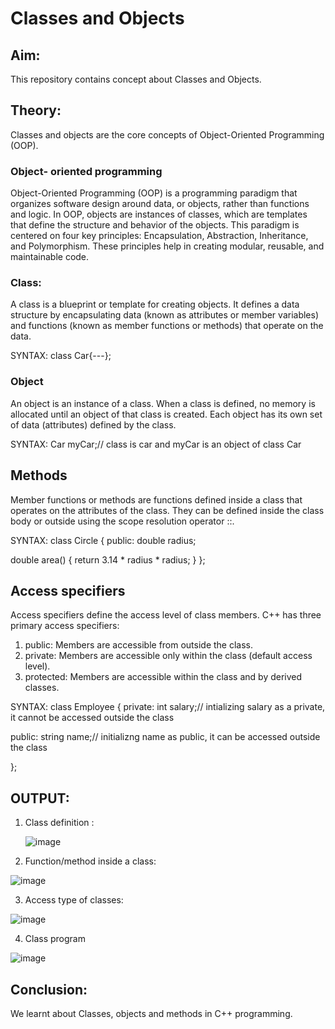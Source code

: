 # Classes and Objects
## Aim:
This repository contains concept about Classes and Objects.
## Theory:
Classes and objects are the core concepts of Object-Oriented Programming (OOP). 
### Object- oriented programming 
Object-Oriented Programming (OOP) is a programming paradigm that organizes software design around data, or objects, rather than functions and logic. In OOP, objects are instances of classes, which are templates that define the structure and behavior of the objects. This paradigm is centered on four key principles: Encapsulation, Abstraction, Inheritance, and Polymorphism. These principles help in creating modular, reusable, and maintainable code.
### Class:
A class is a blueprint or template for creating objects. It defines a data structure by encapsulating data (known as attributes or member variables) and functions (known as member functions or methods) that operate on the data.


SYNTAX:
class Car{---};
### Object
An object is an instance of a class. When a class is defined, no memory is allocated until an object of that class is created. Each object has its own set of data (attributes) defined by the class.

SYNTAX:
Car myCar;// class is car and myCar is an object of class Car 

## Methods 
Member functions or methods  are functions defined inside a class that operates on the attributes of the class. They can be defined inside the class body or outside using the scope resolution operator ::.

SYNTAX:
class Circle {
public:
    double radius;

double area() {
        return 3.14 * radius * radius;
    }
};
## Access specifiers 
Access specifiers define the access level of class members. C++ has three primary access specifiers:
1. public: Members are accessible from outside the class.
2. private: Members are accessible only within the class (default access level).
3. protected: Members are accessible within the class and by derived classes.

SYNTAX:
class Employee {
private:
    int salary;// intializing salary as a private, it cannot be accessed outside the class 

public:
    string name;// initializng name as public, it can be accessed outside the class

  };

## OUTPUT:

1. Class definition :

   ![image](https://github.com/user-attachments/assets/0fd4e30f-d652-4e1c-97e8-2818a09e1288)


2. Function/method inside a class:

![image](https://github.com/user-attachments/assets/a752aeda-3991-4e8e-bbcb-d681febaa1ef)


3. Access type of classes:
   
![image](https://github.com/user-attachments/assets/d1d92cf9-f2b5-421b-a393-e8aad133ce6e)


4. Class program 


![image](https://github.com/user-attachments/assets/98749fce-826f-41a7-bc86-e5f92651c34d)


## Conclusion:
We learnt about Classes, objects and methods in C++ programming. 
 
 




